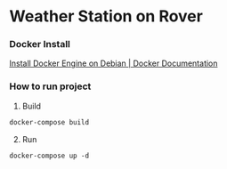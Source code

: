 # Weather Station on Rover

### Docker Install

[Install Docker Engine on Debian | Docker Documentation](https://docs.docker.com/engine/install/debian/)

### How to run project

1. Build

```bash
docker-compose build
```

2. Run

```
docker-compose up -d
```
